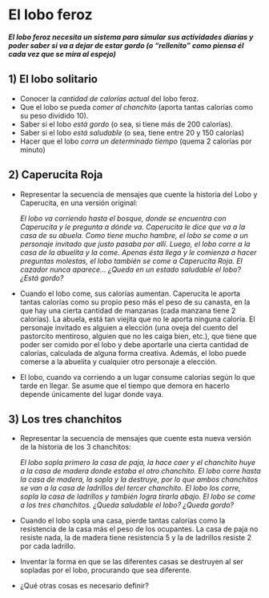 # El lobo feroz
***El lobo feroz necesita un sistema para simular sus actividades diarias y poder saber si va a dejar de estar gordo (o “rellenito” como piensa él cada vez que se mira al espejo)***


## **1) El lobo solitario**
- Conocer la *cantidad de calorías actual* del lobo feroz.
- Que el lobo se pueda *comer al chanchito* (aporta tantas calorías como su peso dividido 10).
- Saber si el lobo *está gordo* (o sea, si tiene más de 200 calorías).
- Saber si el lobo *está saludable* (o sea, tiene entre 20 y 150 calorías)
- Hacer que el lobo *corra un determinado tiempo* (quema 2 calorías por minuto)

## **2) Caperucita Roja**
- Representar la secuencia de mensajes que cuente la historia del Lobo y Caperucita, en una versión original:
    
  *El lobo va corriendo hasta el bosque, donde se encuentra con Caperucita y le pregunta a dónde va. Caperucita le dice que va a la casa de su abuela. Como tiene mucho hambre, el lobo se come a un personaje invitado que justo pasaba por allí. Luego, el lobo corre a la casa de la abuelita y la come. Apenas ésta llega y le comienza a hacer preguntas molestas, el lobo también se come a Caperucita Roja. El cazador nunca aparece... ¿Queda en un estado saludable el lobo? ¿Está gordo?*

- Cuando el lobo come, sus calorías aumentan. Caperucita le aporta tantas calorías como su propio peso más el peso de su canasta, en la que hay una cierta cantidad de manzanas (cada manzana tiene 2 calorías). La abuela, está tan viejita que no le aporta ninguna caloría. El personaje invitado es alguien a elección (una oveja del cuento del pastorcito mentiroso, alguien que no les caiga bien, etc.), que tiene que poder ser comido por el lobo y debe aportarle una cierta cantidad de calorías, calculada de alguna forma creativa. Además, el lobo puede comerse a la abuelita y cualquier otro personaje a elección.
- El lobo, cuando va corriendo a un lugar consume calorías según lo que tarde en llegar. Se asume que el tiempo que demora en hacerlo depende únicamente del lugar donde vaya.

## **3) Los tres chanchitos**
- Representar la secuencia de mensajes que cuente esta nueva versión de la historia de los 3 chanchitos:

  *El lobo sopla primero la casa de paja, la hace caer y el chanchito huye a la casa de madera donde estaba el otro chanchito. El lobo corre hasta la casa de madera, la sopla y la destruye, por lo que ambos chanchitos se van a la casa de ladrillos del tercer chanchito. El lobo los corre, sopla la casa de ladrillos y también logra  tirarla abajo. El lobo se come a los tres chanchitos. ¿Queda saludable el lobo? ¿Queda gordo?*

- Cuando el lobo sopla una casa, pierde tantas calorías como la resistencia de la casa más el peso de los ocupantes. La casa de paja no resiste nada, la de madera tiene resistencia 5 y la de ladrillos resiste 2 por cada ladrillo.
- Inventar la forma en que se las diferentes casas se destruyen al ser sopladas por el lobo, procurando que sea diferente.
- ¿Qué otras cosas es necesario definir?
